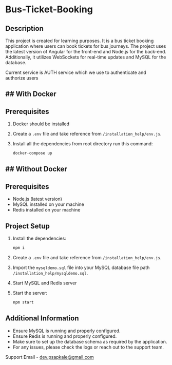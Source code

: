 # Bus-Ticket-Booking

## Description

This project is created for learning purposes. It is a bus ticket booking application where users can book tickets for bus journeys. The project uses the latest version of Angular for the front-end and Node.js for the back-end. Additionally, it utilizes WebSockets for real-time updates and MySQL for the database.

Current service is AUTH service which we use to authenticate and authorize users


## ## With Docker
## Prerequisites

1. Docker should be installed

2. Create a `.env` file and take reference from `/installation_help/env.js`.

3. Install all the dependencies from root directory run this command:
    ```bash
    docker-compose up
    ```


## ## Without Docker
## Prerequisites

- Node.js (latest version)
- MySQL installed on your machine
- Redis installed on your machine


## Project Setup


1. Install the dependencies:
    ```bash
    npm i
    ```

2. Create a `.env` file and take reference from `/installation_help/env.js`.

3. Import the `mysqldemo.sql` file into your MySQL database file path `/installation_help/mysqldemo.sql`.

4. Start MySQL and Redis server

5. Start the server:
    ```bash
    npm start
    ```

## Additional Information

- Ensure MySQL is running and properly configured.
- Ensure Redis is running and properly configured.
- Make sure to set up the database schema as required by the application.
- For any issues, please check the logs or reach out to the support team.

Support Email - dev.psapkale@gmail.com